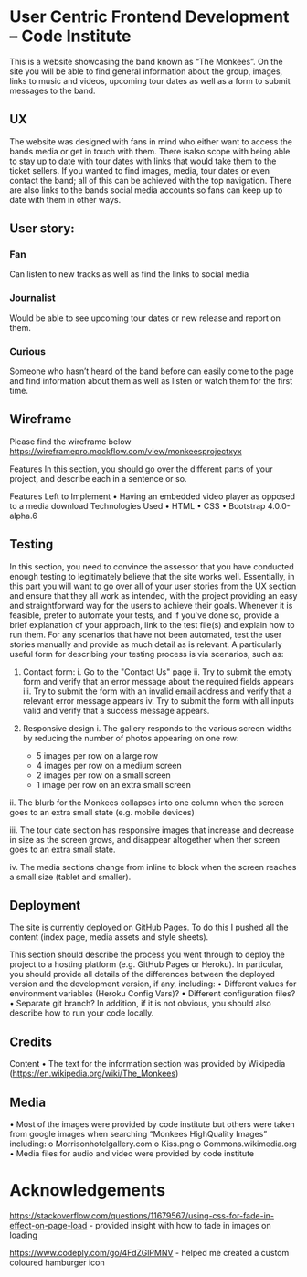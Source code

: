 # User Centric Frontend Development – Code Institute
This is a website showcasing the band known as “The Monkees”. On the site you will be able to find general information about the group, images, links to music and videos, upcoming tour dates as well as a form to submit messages to the band.

## UX

The website was designed with fans in mind who either want to access the bands media or get in touch with them. There isalso scope with being able to stay up to date with tour dates with links that would take them to the ticket sellers. 
If you wanted to find images, media, tour dates or even contact the band; all of this can be achieved with the top navigation. There are also links to the bands social media accounts so fans can keep up to date with them in other ways. 


## User story:

### Fan
Can listen to new tracks as well as find the links to social media

### Journalist
Would be able to see upcoming tour dates or new release and report on them.

### Curious
Someone who hasn’t heard of the band before can easily come to the page and find information about them as well as listen or watch them for the first time.

## Wireframe

Please find the wireframe below
https://wireframepro.mockflow.com/view/monkeesprojectxyx


Features
In this section, you should go over the different parts of your project, and describe each in a sentence or so.

Features Left to Implement
•	Having an embedded video player as opposed to a media download
Technologies Used
•	HTML
•	CSS
•	Bootstrap 4.0.0-alpha.6

## Testing
In this section, you need to convince the assessor that you have conducted enough testing to legitimately believe that the site works well. Essentially, in this part you will want to go over all of your user stories from the UX section and ensure that they all work as intended, with the project providing an easy and straightforward way for the users to achieve their goals.
Whenever it is feasible, prefer to automate your tests, and if you've done so, provide a brief explanation of your approach, link to the test file(s) and explain how to run them.
For any scenarios that have not been automated, test the user stories manually and provide as much detail as is relevant. A particularly useful form for describing your testing process is via scenarios, such as:
1.	Contact form:
i.	Go to the "Contact Us" page
ii.	Try to submit the empty form and verify that an error message about the required fields appears
iii.	Try to submit the form with an invalid email address and verify that a relevant error message appears
iv.	Try to submit the form with all inputs valid and verify that a success message appears.

2. Responsive design
i. The gallery responds to the various screen widths by reducing the number of photos appearing on one row:
    - 5 images per row on a large row
    - 4 images per row on a medium screen
    - 2 images per row on a small screen
    - 1 image per row on an extra small screen

ii. The blurb for the Monkees collapses into one column when the screen goes to an extra small state (e.g. mobile devices)

iii. The tour date section has responsive images that increase and decrease in size as the screen grows, and disappear altogether when ther screen goes to an extra small state. 

iv. The media sections change from inline to block when the screen reaches a small size (tablet and smaller).


## Deployment

The site is currently deployed on GitHub Pages. To do this I pushed all the content (index page, media assets and style sheets). 


This section should describe the process you went through to deploy the project to a hosting platform (e.g. GitHub Pages or Heroku).
In particular, you should provide all details of the differences between the deployed version and the development version, if any, including:
•	Different values for environment variables (Heroku Config Vars)?
•	Different configuration files?
•	Separate git branch?
In addition, if it is not obvious, you should also describe how to run your code locally.


## Credits
Content
•	The text for the information section was provided by Wikipedia (https://en.wikipedia.org/wiki/The_Monkees)

## Media
•	Most of the images were provided by code institute but others were taken from google images when searching “Monkees HighQuality Images” including:
o	Morrisonhotelgallery.com
o	Kiss.png 
o	Commons.wikimedia.org
•	Media files for audio and video were provided by code institute

# Acknowledgements
https://stackoverflow.com/questions/11679567/using-css-for-fade-in-effect-on-page-load - provided insight with how to fade in images on loading 

https://www.codeply.com/go/4FdZGlPMNV - helped me created a custom coloured hamburger icon
